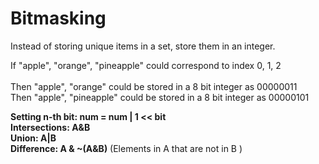 # Bitmasking

Instead of storing unique items in a set, store them in an integer.

If "apple", "orange", "pineapple" could correspond to index 0, 1, 2\
\
Then "apple", "orange" could be stored in a 8 bit integer as 00000011\
Then "apple", "pineapple" could be stored in a 8 bit integer as 00000101

**Setting n-th bit: num = num | 1 << bit**\
**Intersections:  A\&B**\
**Union: A|B**\
**Difference: A & \~(A\&B)** (Elements in A that are not in B )
